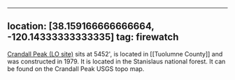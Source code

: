 
---
location: [38.159166666666664, -120.14333333333335]
tag: firewatch
---

[Crandall Peak (LO site)](http://www.peakbagging.com/CALookoutPhotos/CrandallPeak.html) sits at 5452', is located in [[Tuolumne County]] and was constructed in 1979. It is located in the Stanislaus national forest. It can be found on the Crandall Peak USGS topo map.
